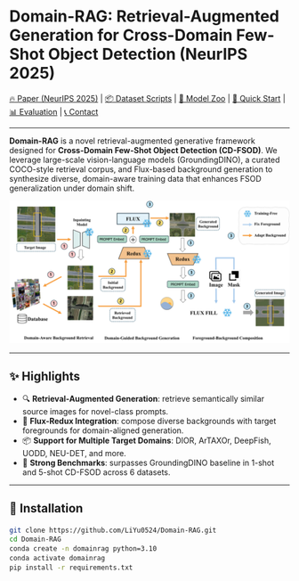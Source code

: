 # Domain-RAG: Retrieval-Augmented Generation for Cross-Domain Few-Shot Object Detection (NeurIPS 2025)

[🔥 Paper (NeurIPS 2025)](https://arxiv.org/abs/2506.05872) | [📦 Dataset Scripts](#dataset-preparation) | [🧠 Model Zoo](#pretrained-models) | [🚀 Quick Start](#quick-start) | [📊 Evaluation](#evaluation) | [📞 Contact](#contact)

---

**Domain-RAG** is a novel retrieval-augmented generative framework designed for **Cross-Domain Few-Shot Object Detection (CD-FSOD)**. We leverage large-scale vision-language models (GroundingDINO), a curated COCO-style retrieval corpus, and Flux-based background generation to synthesize diverse, domain-aware training data that enhances FSOD generalization under domain shift.

<p align="center">
  <img src="assets/framework.svg" alt="DomainRAG Pipeline" width="700"/>
</p>

---

## ✨ Highlights

- 🔍 **Retrieval-Augmented Generation**: retrieve semantically similar source images for novel-class prompts.
- 🎨 **Flux-Redux Integration**: compose diverse backgrounds with target foregrounds for domain-aligned generation.
- 📦 **Support for Multiple Target Domains**: DIOR, ArTAXOr, DeepFish, UODD, NEU-DET, and more.
- 🧪 **Strong Benchmarks**: surpasses GroundingDINO baseline in 1-shot and 5-shot CD-FSOD across 6 datasets.

---

## 🔧 Installation

```bash
git clone https://github.com/LiYu0524/Domain-RAG.git
cd Domain-RAG
conda create -n domainrag python=3.10
conda activate domainrag
pip install -r requirements.txt